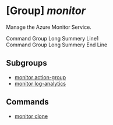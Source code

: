 # [Group] _monitor_

Manage the Azure Monitor Service.

Command Group Long Summery Line1\
Command Group Long Summery End Line


## Subgroups

- [monitor action-group](/docs/specs/Commands/monitor/action-group/readme.md)
- [monitor log-analytics](/docs/specs/Commands/monitor/log-analytics/readme.md)

## Commands

- [monitor clone](/docs/specs/Commands/monitor/_clone.md)
